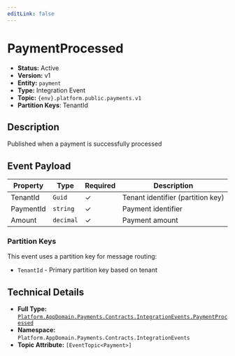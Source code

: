 ```yaml
---
editLink: false
---
```


# PaymentProcessed

-   **Status:** Active
-   **Version:** v1
-   **Entity:** `payment`
-   **Type:** Integration Event
-   **Topic:** `{env}.platform.public.payments.v1`
-   **Partition Keys**: TenantId

## Description

Published when a payment is successfully processed

## Event Payload

| Property  | Type      | Required | Description                       |
| --------- | --------- | -------- | --------------------------------- |
| TenantId  | `Guid`    | ✓        | Tenant identifier (partition key) |
| PaymentId | `string`  | ✓        | Payment identifier                |
| Amount    | `decimal` | ✓        | Payment amount                    |

### Partition Keys

This event uses a partition key for message routing:

-   `TenantId` - Primary partition key based on tenant

## Technical Details

-   **Full Type:** [`Platform.AppDomain.Payments.Contracts.IntegrationEvents.PaymentProcessed`](https://[github.url.from.config.com]/Platform/AppDomain/Payments/Contracts/IntegrationEvents/PaymentProcessed.cs)
-   **Namespace:** `Platform.AppDomain.Payments.Contracts.IntegrationEvents`
-   **Topic Attribute:** `[EventTopic<Payment>]`
